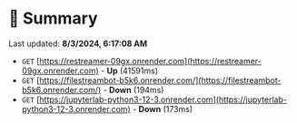 # 📖 Summary
Last updated: **8/3/2024, 6:17:08 AM**

- `GET` [https://restreamer-09gx.onrender.com](https://restreamer-09gx.onrender.com) - **Up** (41591ms)
- `GET` [https://filestreambot-b5k6.onrender.com/](https://filestreambot-b5k6.onrender.com/) - **Down** (194ms)
- `GET` [https://jupyterlab-python3-12-3.onrender.com](https://jupyterlab-python3-12-3.onrender.com) - **Down** (173ms)
